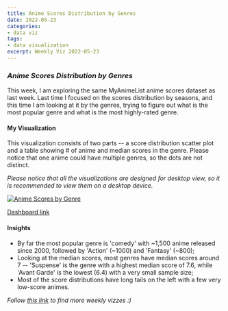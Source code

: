 ```yaml
---
title: Anime Scores Distribution by Genres
date: 2022-05-23
categories:
- data viz
tags:
- data visualization
excerpt: Weekly Viz 2022-05-23
---
```


### *Anime Scores Distribution by Genres*

This week, I am exploring the same MyAnimeList anime scores dataset as last week. Last time I focused on the scores distribution by seasons, and this time I am looking at it by the genres, trying to figure out what is the most popular genre and what is the most highly-rated genre.  

#### My Visualization

This visualization consists of two parts -- a score distribution scatter plot and a table showing # of anime and median scores in the genre. Please notice that one anime could have multiple genres, so the dots are not distinct.  

*Please notice that all the visualizations are designed for desktop view, so it is recommended to view them on a desktop device.*  

<div class='tableauPlaceholder' id='viz1653368131752' style='position: relative'>
  <noscript><a href='#'>
    <img alt='Anime Scores by Genre ' src='https:&#47;&#47;public.tableau.com&#47;static&#47;images&#47;20&#47;20220523AnimeScoresbyGenre&#47;AnimeScoresbyGenre&#47;1_rss.png' style='border: none' />
    </a></noscript><object class='tableauViz'  style='display:none;'>
  <param name='host_url' value='https%3A%2F%2Fpublic.tableau.com%2F' />
  <param name='embed_code_version' value='3' />
  <param name='site_root' value='' />
  <param name='name' value='20220523AnimeScoresbyGenre&#47;AnimeScoresbyGenre' />
  <param name='tabs' value='no' />
  <param name='toolbar' value='yes' />
  <param name='static_image' value='https:&#47;&#47;public.tableau.com&#47;static&#47;images&#47;20&#47;20220523AnimeScoresbyGenre&#47;AnimeScoresbyGenre&#47;1.png' />
  <param name='animate_transition' value='yes' />
  <param name='display_static_image' value='yes' />
  <param name='display_spinner' value='yes' />
  <param name='display_overlay' value='yes' />
  <param name='display_count' value='yes' />
  <param name='language' value='en-US' />
  </object></div>      
  <script type='text/javascript'>             
  var divElement = document.getElementById('viz1653368131752');      
  var vizElement = divElement.getElementsByTagName('object')[0];     
  if ( divElement.offsetWidth > 800 ) { vizElement.style.width='800px';vizElement.style.height='627px';} else if ( divElement.offsetWidth > 500 ) { vizElement.style.width='800px';vizElement.style.height='627px';} else { vizElement.style.width='100%';vizElement.style.height='727px';}              
  var scriptElement = document.createElement('script');           
  scriptElement.src = 'https://public.tableau.com/javascripts/api/viz_v1.js';  
  vizElement.parentNode.insertBefore(scriptElement, vizElement);      
</script>
  
[Dashboard link](https://public.tableau.com/views/20220523AnimeScoresbyGenre/AnimeScoresbyGenre?:language=en-US&:display_count=n&:origin=viz_share_link)
  
#### Insights
* By far the most popular genre is 'comedy' with ~1,500 anime released since 2000, followed by 'Action' (~1000) and 'Fantasy' (~800);  
* Looking at the median scores, most genres have median scores around 7 -- 'Suspense' is the genre with a highest median score of 7.6, while 'Avant Garde' is the lowest (6.4) with a very small sample size;  
* Most of the score distributions have long tails on the left with a few very low-score animes.  
  
*Follow [this link](https://yudong-94.github.io/personal-website/project/WeeklyViz2022/) to find more weekly vizzes :)*
